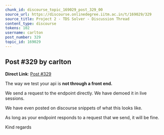 ```yaml
---
chunk_id: discourse_topic_169029_post_329_00
source_url: https://discourse.onlinedegree.iitm.ac.in/t/169029/329
source_title: Project 2 - TDS Solver - Discussion Thread
content_type: discourse
tokens: 102
username: carlton
post_number: 329
topic_id: 169029
---
```


## Post #329 by carlton

**Direct Link**: [Post #329](https://discourse.onlinedegree.iitm.ac.in/t/169029/329)

The way we test your api is **not through a front end.**

We send a request to the endpoint directly. We have demoed it in live sessions.

We have even posted on discourse snippets of what this looks like.

As long as your endpoint responds to a request that we send, it will be fine.

Kind regards
